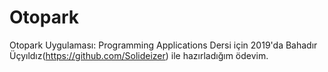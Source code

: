 # Otopark
 Otopark Uygulaması: Programming Applications Dersi için 2019'da Bahadır Üçyıldız(https://github.com/Solideizer) ile hazırladığım ödevim.
